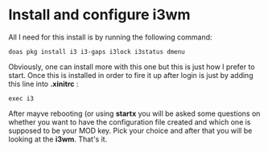 # Install and configure i3wm

All I need for this install is by running the following command:

    doas pkg install i3 i3-gaps i3lock i3status dmenu

Obviously, one can install more with this one but this is just how I prefer to start. Once this is installed in order to fire it up after login is just by adding this line into **.xinitrc** :

    exec i3

After mayve rebooting (or using **startx** you will be asked some questions on whether you want to have the configuration file created and which one is supposed to be your MOD key. Pick your choice and after that you will be looking at the **i3wm**. That's it.
